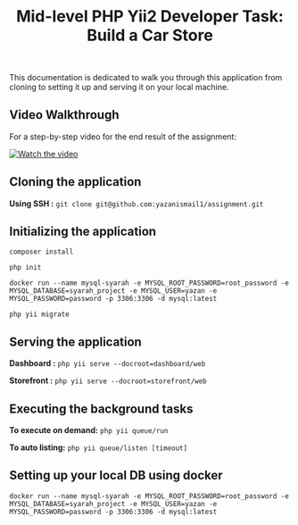 <p align="center">
    <h1 align="center">Mid-level PHP Yii2 Developer Task: Build a
Car Store</h1>
    <br>
</p>

This documentation is dedicated to walk you through this application from cloning to setting it up and serving it on your local machine.

## Video Walkthrough

For a step-by-step video for the end result of the assignment:

[![Watch the video](https://img.youtube.com/vi/your-video-id/maxresdefault.jpg)](https://drive.google.com/file/d/1pdQXJt6vjjuzfJnG5g65OY5_hugYMa4l/view?usp=sharing)


## Cloning the application
**Using SSH :** `git clone git@github.com:yazanismail1/assignment.git`

## Initializing the application

`composer install`

`php init`

```
docker run --name mysql-syarah -e MYSQL_ROOT_PASSWORD=root_password -e MYSQL_DATABASE=syarah_project -e MYSQL_USER=yazan -e MYSQL_PASSWORD=password -p 3306:3306 -d mysql:latest
```

`php yii migrate`

## Serving the application

**Dashboard :** `php yii serve --docroot=dashboard/web`

**Storefront :** `php yii serve --docroot=storefront/web`

## Executing the background tasks

**To execute on demand:** `php yii queue/run`

**To auto listing:** `php yii queue/listen [timeout]`

## Setting up your local DB using docker

`docker run --name mysql-syarah -e MYSQL_ROOT_PASSWORD=root_password -e MYSQL_DATABASE=syarah_project -e MYSQL_USER=yazan -e MYSQL_PASSWORD=password -p 3306:3306 -d mysql:latest`
